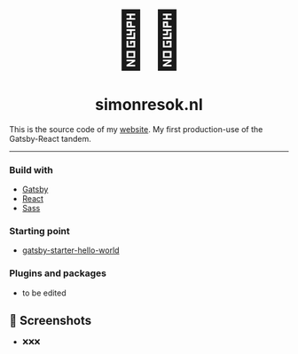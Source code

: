 <p align="center" style="font-size:100px;line-height:0;" >👌🏼</p>

**<h1 align="center">simonresok.nl</h1>**

This is the source code of my [website](simonreosk.nl). My first production-use of the Gatsby-React tandem.

---

### Build with
* [Gatsby](https://github.com/gatsbyjs/gatsby)
* [React](https://github.com/facebook/react)
* [Sass](https://sass-lang.com/)

### Starting point
* [gatsby-starter-hello-world](https://github.com/gatsbyjs/gatsby-starter-hello-world)

### Plugins and packages
* to be edited


## 📸 Screenshots
* ❌❌❌
